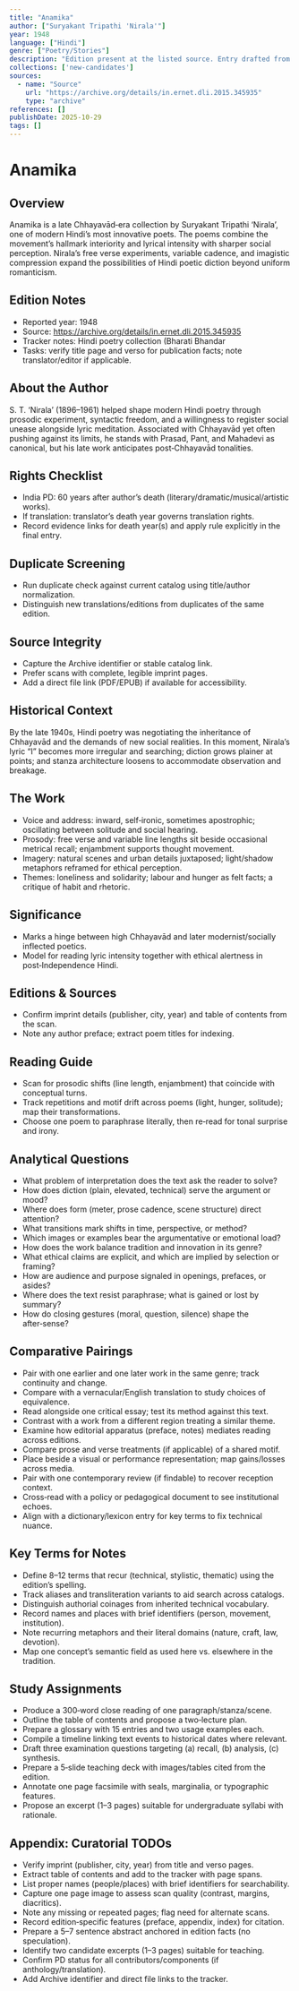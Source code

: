 ```yaml
---
title: "Anamika"
author: ["Suryakant Tripathi 'Nirala'"]
year: 1948
language: ["Hindi"]
genre: ["Poetry/Stories"]
description: "Edition present at the listed source. Entry drafted from tracker data; edition details to be verified from imprint pages."
collections: ['new-candidates']
sources:
  - name: "Source"
    url: "https://archive.org/details/in.ernet.dli.2015.345935"
    type: "archive"
references: []
publishDate: 2025-10-29
tags: []
---
```


# Anamika

## Overview

Anamika is a late Chhayavād‑era collection by Suryakant Tripathi ‘Nirala’, one of modern Hindi’s most innovative poets. The poems combine the movement’s hallmark interiority and lyrical intensity with sharper social perception. Nirala’s free verse experiments, variable cadence, and imagistic compression expand the possibilities of Hindi poetic diction beyond uniform romanticism.

## Edition Notes

- Reported year: 1948
- Source: https://archive.org/details/in.ernet.dli.2015.345935
- Tracker notes: Hindi poetry collection (Bharati Bhandar
- Tasks: verify title page and verso for publication facts; note translator/editor if applicable.

## About the Author

S. T. ‘Nirala’ (1896–1961) helped shape modern Hindi poetry through prosodic experiment, syntactic freedom, and a willingness to register social unease alongside lyric meditation. Associated with Chhayavād yet often pushing against its limits, he stands with Prasad, Pant, and Mahadevi as canonical, but his late work anticipates post‑Chhayavād tonalities.

## Rights Checklist

- India PD: 60 years after author’s death (literary/dramatic/musical/artistic works).
- If translation: translator’s death year governs translation rights.
- Record evidence links for death year(s) and apply rule explicitly in the final entry.

## Duplicate Screening

- Run duplicate check against current catalog using title/author normalization.
- Distinguish new translations/editions from duplicates of the same edition.

## Source Integrity

- Capture the Archive identifier or stable catalog link.
- Prefer scans with complete, legible imprint pages.
- Add a direct file link (PDF/EPUB) if available for accessibility.

## Historical Context

By the late 1940s, Hindi poetry was negotiating the inheritance of Chhayavād and the demands of new social realities. In this moment, Nirala’s lyric “I” becomes more irregular and searching; diction grows plainer at points; and stanza architecture loosens to accommodate observation and breakage.

## The Work

- Voice and address: inward, self‑ironic, sometimes apostrophic; oscillating between solitude and social hearing.
- Prosody: free verse and variable line lengths sit beside occasional metrical recall; enjambment supports thought movement.
- Imagery: natural scenes and urban details juxtaposed; light/shadow metaphors reframed for ethical perception.
- Themes: loneliness and solidarity; labour and hunger as felt facts; a critique of habit and rhetoric.

## Significance

- Marks a hinge between high Chhayavād and later modernist/socially inflected poetics.
- Model for reading lyric intensity together with ethical alertness in post‑Independence Hindi.

## Editions & Sources

- Confirm imprint details (publisher, city, year) and table of contents from the scan.
- Note any author preface; extract poem titles for indexing.

## Reading Guide

- Scan for prosodic shifts (line length, enjambment) that coincide with conceptual turns.
- Track repetitions and motif drift across poems (light, hunger, solitude); map their transformations.
- Choose one poem to paraphrase literally, then re‑read for tonal surprise and irony.

## Analytical Questions

- What problem of interpretation does the text ask the reader to solve?
- How does diction (plain, elevated, technical) serve the argument or mood?
- Where does form (meter, prose cadence, scene structure) direct attention?
- What transitions mark shifts in time, perspective, or method?
- Which images or examples bear the argumentative or emotional load?
- How does the work balance tradition and innovation in its genre?
- What ethical claims are explicit, and which are implied by selection or framing?
- How are audience and purpose signaled in openings, prefaces, or asides?
- Where does the text resist paraphrase; what is gained or lost by summary?
- How do closing gestures (moral, question, silence) shape the after‑sense?

## Comparative Pairings

- Pair with one earlier and one later work in the same genre; track continuity and change.
- Compare with a vernacular/English translation to study choices of equivalence.
- Read alongside one critical essay; test its method against this text.
- Contrast with a work from a different region treating a similar theme.
- Examine how editorial apparatus (preface, notes) mediates reading across editions.
- Compare prose and verse treatments (if applicable) of a shared motif.
- Place beside a visual or performance representation; map gains/losses across media.
- Pair with one contemporary review (if findable) to recover reception context.
- Cross‑read with a policy or pedagogical document to see institutional echoes.
- Align with a dictionary/lexicon entry for key terms to fix technical nuance.

## Key Terms for Notes

- Define 8–12 terms that recur (technical, stylistic, thematic) using the edition’s spelling.
- Track aliases and transliteration variants to aid search across catalogs.
- Distinguish authorial coinages from inherited technical vocabulary.
- Record names and places with brief identifiers (person, movement, institution).
- Note recurring metaphors and their literal domains (nature, craft, law, devotion).
- Map one concept’s semantic field as used here vs. elsewhere in the tradition.

## Study Assignments

- Produce a 300‑word close reading of one paragraph/stanza/scene.
- Outline the table of contents and propose a two‑lecture plan.
- Prepare a glossary with 15 entries and two usage examples each.
- Compile a timeline linking text events to historical dates where relevant.
- Draft three examination questions targeting (a) recall, (b) analysis, (c) synthesis.
- Prepare a 5‑slide teaching deck with images/tables cited from the edition.
- Annotate one page facsimile with seals, marginalia, or typographic features.
- Propose an excerpt (1–3 pages) suitable for undergraduate syllabi with rationale.

## Appendix: Curatorial TODOs

- Verify imprint (publisher, city, year) from title and verso pages.
- Extract table of contents and add to the tracker with page spans.
- List proper names (people/places) with brief identifiers for searchability.
- Capture one page image to assess scan quality (contrast, margins, diacritics).
- Note any missing or repeated pages; flag need for alternate scans.
- Record edition‑specific features (preface, appendix, index) for citation.
- Prepare a 5–7 sentence abstract anchored in edition facts (no speculation).
- Identify two candidate excerpts (1–3 pages) suitable for teaching.
- Confirm PD status for all contributors/components (if anthology/translation).
- Add Archive identifier and direct file links to the tracker.
